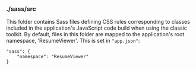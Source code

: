 ### ./sass/src

This folder contains Sass files defining CSS rules corresponding to classes
included in the application's JavaScript code build when using the classic toolkit.
By default, files in this folder are mapped to the application's root namespace, 'ResumeViewer'.
This is set in `"app.json"`:

    "sass": {
        "namespace": "ResumeViewer"
    }